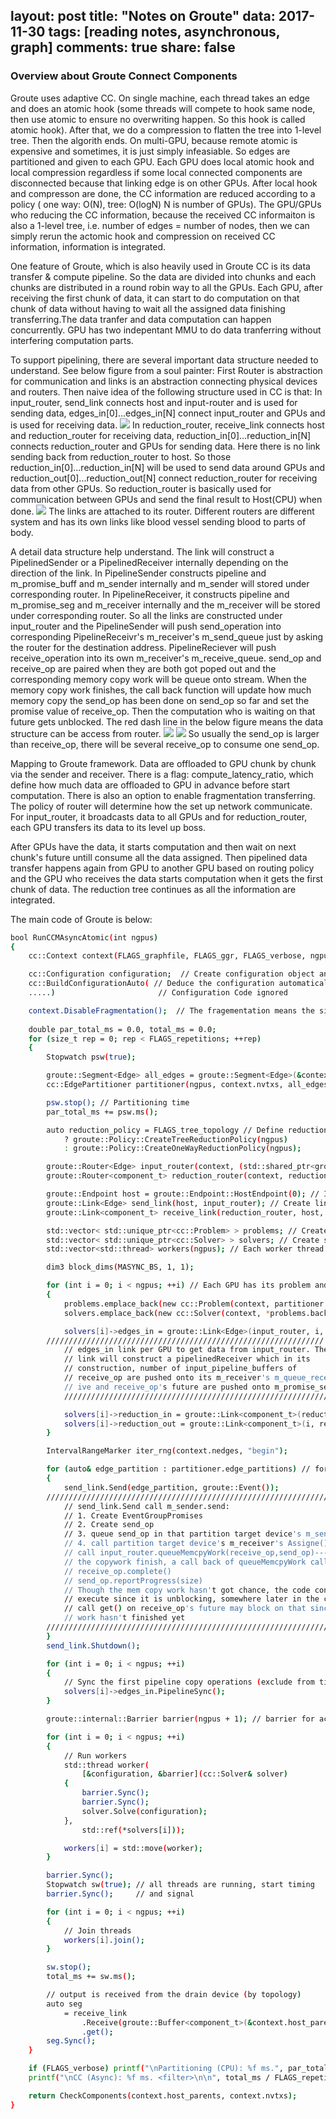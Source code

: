 
layout: post
title: "Notes on Groute"
data: 2017-11-30
tags: [reading notes, asynchronous, graph]
comments: true
share: false
---

### Overview about Groute Connect Components

Groute uses adaptive CC. On single machine, each thread takes an edge and does an atomic hook (some threads will compete to hook same node, then use atomic to ensure no overwriting happen. So this hook is called atomic hook). After that, we do a compression to flatten the tree into 1-level tree. Then the algorith ends. On multi-GPU, because remote atomic is expensive and sometimes, it is just simply infeasiable. So edges are partitioned and given to each GPU. Each GPU does local atomic hook and local compression regardless if some local connected components are disconnected because that linking edge is on other GPUs. After local hook and compresson are done, the CC information are reduced according to a policy ( one way: O(N), tree: O(logN) N is number of GPUs). The GPU/GPUs who reducing the CC information, because the received CC informaiton is also a 1-level tree, i.e. number of edges = number of nodes, then we can simply rerun the actomic hook and compression on received CC information, information is integrated.

One feature of Groute, which is also heavily used in Groute CC is its data transfer & compute pipeline. So the data are divided into chunks and each chunks are distributed in a round robin way to all the GPUs. Each GPU, after receiving the first chunk of data, it can start to do computation on that chunk of data without having to wait all the assigned data finishing transferring.The data tranfer and data computation can happen concurrently. GPU has two indepentant MMU to do data tranferring without interfering computation parts.

To support pipelining, there are several important data structure needed to understand. See below figure from a soul painter:
First Router is abstraction for communication and links is an abstraction connecting physical devices and routers. Then naive idea of the following structure used in CC is that: 
In input\_router, send\_link connects host and input\-router and is used for sending data, edges\_in[0]...edges\_in[N] connect input\_router and GPUs and is used for receiving data. 
![](https://github.com/YuxinxinChen/YuxinxinChen.github.io/blob/master/images/groute_input.png)
In reduction\_router, receive\_link connects host and reduction\_router for receiving data, reduction\_in[0]...reduction\_in[N] connects reduction\_router and GPUs for sending data. Here there is no link sending back from reduction\_router to host. So those reduction\_in[0]...reduction\_in[N] will be used to send data around GPUs and reduction\_out[0]...reduction\_out[N] connect reduction\_router for receiving data from other GPUs. So reduction\_router is basically used for communication between GPUs and send the final result to Host(CPU) when done.
![](https://github.com/YuxinxinChen/YuxinxinChen.github.io/blob/master/images/groute_reduct.png)
The links are attached to its router. Different routers are different system and has its own links like blood vessel sending blood to parts of body.

A detail data structure help understand. The link will construct a PipelinedSender or a PipelinedReceiver internally depending on the direction of the link. In PipelineSender constructs pipeline and m\_promise\_buff and m\_sender internally and m\_sender will stored under corresponding router. In PipelineReceiver, it constructs pipeline and m\_promise\_seg and m\_receiver internally and the m\_receiver will be stored under corresponding router. So all the links are constructed under input\_router and the PipelineSender will push send\_operation into corresponding PipelineReceivr's m\_receiver's m\_send\_queue just by asking the router for the destination address. PipelineReciever will push receive\_operation into its own m\_receiver's m\_receive\_queue. send\_op and receive\_op are paired when they are both got poped out and the corresponding memory copy work will be queue onto stream. When the memory copy work finishes, the call back function will update how much memory copy the send\_op has been done on send\_op so far and set the promise value of receive\_op. Then the computation who is waiting on that future gets unblocked. The red dash line in the below figure means the data structure can be access from router.
![](https://github.com/YuxinxinChen/YuxinxinChen.github.io/blob/master/images/groute_datastruct.png)
![](https://github.com/YuxinxinChen/YuxinxinChen.github.io/blob/master/images/groute_sendop.png)
So usually the send\_op is larger than receive\_op, there will be several receive\_op to consume one send\_op.

Mapping to Groute framework. Data are offloaded to GPU chunk by chunk via the sender and receiver. There is a flag: compute\_latency\_ratio, which define how much data are offloaded to GPU in advance before start computation. There is also an option to enable fragmentation transferring. The policy of router will determine how the set up network communicate. For input\_router, it broadcasts data to all GPUs and for reduction\_router, each GPU transfers its data to its level up boss. 

After GPUs have the data, it starts computation and then wait on next chunk's future untill consume all the data assigned. Then pipelined data transfer happens again from GPU to another GPU based on routing policy and the GPU who receives the data starts computation when it gets the first chunk of data. The reduction tree continues as all the information are integrated.

The main code of Groute is below:
```bash
bool RunCCMAsyncAtomic(int ngpus)
{
    cc::Context context(FLAGS_graphfile, FLAGS_ggr, FLAGS_verbose, ngpus); // Create context

    cc::Configuration configuration;  // Create configuration object and pass the configuration
    cc::BuildConfigurationAuto( // Deduce the configuration automatically  
    .....)                       // Configuration Code ignored

    context.DisableFragmentation();  // The fragementation means the size of fragment of data when we transfer data, so even if the data transfer is pipelined, each chunk can be tansferred fragmently
    
    double par_total_ms = 0.0, total_ms = 0.0; 
    for (size_t rep = 0; rep < FLAGS_repetitions; ++rep)
    {
        Stopwatch psw(true);

        groute::Segment<Edge> all_edges = groute::Segment<Edge>(&context.host_edges[0], context.nedges, context.nedges, 0); // Save all edges into Segment object
        cc::EdgePartitioner partitioner(ngpus, context.nvtxs, all_edges, configuration.vertex_partitioning); // Partition the edges into several Segments

        psw.stop(); // Partitioning time
        par_total_ms += psw.ms();

        auto reduction_policy = FLAGS_tree_topology // Define reduction policy
            ? groute::Policy::CreateTreeReductionPolicy(ngpus)
            : groute::Policy::CreateOneWayReductionPolicy(ngpus);

        groute::Router<Edge> input_router(context, (std::shared_ptr<groute::IPolicy>)std::make_shared<cc::EdgeScatterPolicy>(ngpus), 1, ngpus); // Create input router
        groute::Router<component_t> reduction_router(context, reduction_policy, ngpus, ngpus+1); // Create reduction router

        groute::Endpoint host = groute::Endpoint::HostEndpoint(0); // Int ID of Host, usually 0
        groute::Link<Edge> send_link(host, input_router); // Create link from host to input_router
        groute::Link<component_t> receive_link(reduction_router, host, 0, 0); // no pipelining here // Create link from reduction_router to host

        std::vector< std::unique_ptr<cc::Problem> > problems; // Create problem object which specify what operation the algorithm CC has and its corresponding data structure
        std::vector< std::unique_ptr<cc::Solver> > solvers; // Create solver object which construct the algorithm using the block operation in problem object
        std::vector<std::thread> workers(ngpus); // Each worker thread will transfer data and start the computation to each GPU

        dim3 block_dims(MASYNC_BS, 1, 1);

        for (int i = 0; i < ngpus; ++i) // Each GPU has its problem and solver and links
        {
            problems.emplace_back(new cc::Problem(context, partitioner.parents_partitions[i], i, block_dims)); // Each GPU has it is own problem defined by the data assigned
            solvers.emplace_back(new cc::Solver(context, *problems.back())); // Solver per problem

            solvers[i]->edges_in = groute::Link<Edge>(input_router, i, configuration.edges_chunk_size, configuration.input_pipeline_buffers); 
	    //////////////////////////////////////////////////////////////
            // edges_in link per GPU to get data from input_router. The //
            // link will construct a pipelinedReceiver which in its     //
            // construction, number of input_pipeline_buffers of        //
            // receive_op are pushed onto its m_receiver's m_queue_rece //
            // ive and receive_op's future are pushed onto m_promise_seg//
            //////////////////////////////////////////////////////////////

            solvers[i]->reduction_in = groute::Link<component_t>(reduction_router, i, configuration.parents_chunk_size, configuration.reduction_pipeline_buffers); // reduction_in link to reduction_router to get data from other GPU since every GPU also has a reduction_out link to reduction_router
            solvers[i]->reduction_out = groute::Link<component_t>(i, reduction_router); // reduction_out link to reduction_router to send data to other GPU since every GPU also has a reduction_in link to reduction_router
        }

        IntervalRangeMarker iter_rng(context.nedges, "begin");

        for (auto& edge_partition : partitioner.edge_partitions) // for each partition, clikc send buttom
        {
            send_link.Send(edge_partition, groute::Event()); 
	    ///////////////////////////////////////////////////////////////////////
            // send_link.Send call m_sender.send:                                //
            // 1. Create EventGroupPromises                                      //
            // 2. Create send_op                                                 //
            // 3. queue send_op in that partition target device's m_send_queue   //
            // 4. call partition target device's m_receiver's Assigne()--------> //
            // call input_router.queueMemcpyWork(receive_op,send_op)------> when //
            // the copywork finish, a call back of queueMemcpyWork call:         //
            // receive_op.complete()                                             //
            // send_op.reportProgress(size)                                      //
            // Though the mem copy work hasn't got chance, the code continue to  //
            // execute since it is unblocking, somewhere later in the code who   //
            // call get() on receive_op's future may block on that since the copy//
            // work hasn't finished yet                                          // 
	    ///////////////////////////////////////////////////////////////////////
        }
        send_link.Shutdown();

        for (int i = 0; i < ngpus; ++i)
        {
            // Sync the first pipeline copy operations (exclude from timing)
            solvers[i]->edges_in.PipelineSync();
        }

        groute::internal::Barrier barrier(ngpus + 1); // barrier for accurate timing  

        for (int i = 0; i < ngpus; ++i)
        {
            // Run workers  
            std::thread worker(
                [&configuration, &barrier](cc::Solver& solver)
            {
                barrier.Sync();
                barrier.Sync();
                solver.Solve(configuration);
            },
                std::ref(*solvers[i]));

            workers[i] = std::move(worker);
        }

        barrier.Sync();
        Stopwatch sw(true); // all threads are running, start timing 
        barrier.Sync();     // and signal

        for (int i = 0; i < ngpus; ++i)
        {
            // Join threads  
            workers[i].join();
        }

        sw.stop();
        total_ms += sw.ms();

        // output is received from the drain device (by topology)  
        auto seg
            = receive_link
                .Receive(groute::Buffer<component_t>(&context.host_parents[0], context.nvtxs), groute::Event())
                .get();
        seg.Sync();
    }

    if (FLAGS_verbose) printf("\nPartitioning (CPU): %f ms.", par_total_ms / FLAGS_repetitions);
    printf("\nCC (Async): %f ms. <filter>\n\n", total_ms / FLAGS_repetitions);

    return CheckComponents(context.host_parents, context.nvtxs);
}
```
